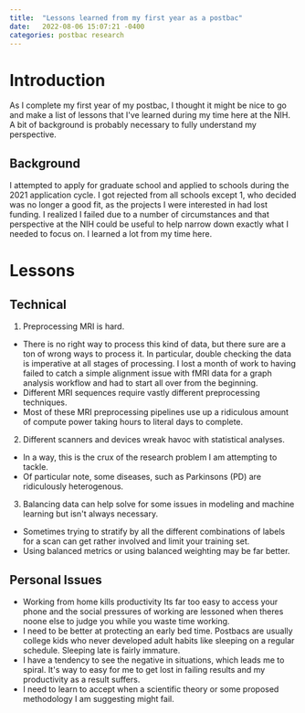 ```yaml
---
title:  "Lessons learned from my first year as a postbac"
date:   2022-08-06 15:07:21 -0400
categories: postbac research
---
```

# Introduction

As I complete my first year of my postbac, I thought it might be nice to go and make a list of lessons that I've learned during my time here at the NIH. A bit of background is probably necessary to fully understand my perspective.

## Background

I attempted to apply for graduate school and applied to schools during the 2021 application cycle. I got rejected from all schools except 1, who decided was no longer a good fit, as the projects I were interested in had lost funding. I realized I failed due to a number of circumstances and that perspective at the NIH could be useful to help narrow down exactly what I needed to focus on. I learned a lot from my time here.

# Lessons
## Technical

1. Preprocessing MRI is hard.
* There is no right way to process this kind of data, but there sure are a ton of wrong ways to process it. In particular, double checking the data is imperative at all stages of processing. I lost a month of work to having failed to catch a simple alignment issue with fMRI data for a graph analysis workflow and had to start all over from the beginning.
* Different MRI sequences require vastly different preprocessing techniques.
* Most of these MRI preprocessing pipelines use up a ridiculous amount of compute power taking hours to literal days to complete.
2. Different scanners and devices wreak havoc with statistical analyses.
* In a way, this is the crux of the research problem I am attempting to tackle.
* Of particular note, some diseases, such as Parkinsons (PD) are ridiculously heterogenous.
3. Balancing data can help solve for some issues in modeling and machine learning but isn't always necessary.
* Sometimes trying to stratify by all the different combinations of labels for a scan can get rather involved and limit your training set.
* Using balanced metrics or using balanced weighting may be far better.


## Personal Issues
* Working from home kills productivity
Its far too easy to access your phone and the social pressures of working are lessoned when theres noone else to judge you while you waste time working.
* I need to be better at protecting an early bed time.
Postbacs are usually college kids who never developed adult habits like sleeping on a regular schedule. Sleeping late is fairly immature.
* I have a tendency to see the negative in situations, which leads me to spiral.
It's way to easy for me to get lost in failing results and my productivity as a result suffers.
* I need to learn to accept when a scientific theory or some proposed methodology I am suggesting might fail.
